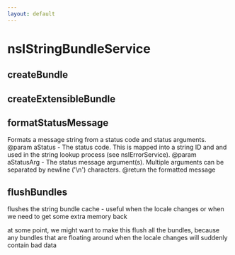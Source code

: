 ```yaml
---
layout: default
---
```


# nsIStringBundleService #

## createBundle ##

## createExtensibleBundle ##

## formatStatusMessage ##

Formats a message string from a status code and status arguments.
@param aStatus - The status code. This is mapped into a string ID and
           and used in the string lookup process (see nsIErrorService).
@param aStatusArg - The status message argument(s). Multiple arguments
           can be separated by newline ('\n') characters.
@return the formatted message


## flushBundles ##

flushes the string bundle cache - useful when the locale changes or
when we need to get some extra memory back

at some point, we might want to make this flush all the bundles,
because any bundles that are floating around when the locale changes
will suddenly contain bad data


